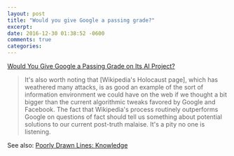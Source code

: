 ```yaml
---
layout: post
title: "Would you give Google a passing grade?"
excerpt: 
date: 2016-12-30 01:38:52 -0600
comments: true
categories: 
---
```


[Would You Give Google a Passing Grade on Its AI Project?](https://hapgood.us/2016/12/13/would-you-give-google-a-passing-grade-on-its-ai-project/)

> It's also worth noting that [Wikipedia's Holocaust page], which has weathered many attacks, is as good an example of the sort of information environment we could have on the web if we thought a bit bigger than the current algorithmic tweaks favored by Google and Facebook. The fact that Wikipedia's process routinely outperforms Google on questions of fact should tell us something about potential solutions to our current post-truth malaise. It's a pity no one is listening.

See also: [Poorly Drawn Lines: Knowledge](http://poorlydrawnlines.com/comic/knowledge/)
